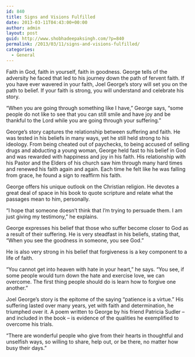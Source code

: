 ```yaml
---
id: 840
title: Signs and Visions Fulfilled
date: 2013-03-11T04:43:00+00:00
author: admin
layout: post
guid: http://www.shobhadeepaksingh.com/?p=840
permalink: /2013/03/11/signs-and-visions-fulfilled/
categories:
  - General
---
```

Faith in God, faith in yourself, faith in goodness. George tells of the adversity he faced that led to his journey down the path of fervent faith. If you have ever wavered in your faith, Joel George&#8217;s story will set you on the path to belief. If your faith is strong, you will understand and celebrate his story.

&#8220;When you are going through something like I have,&#8221; George says, &#8220;some people do not like to see that you can still smile and have joy and be thankful to the Lord while you are going through your suffering.&#8221;

George&#8217;s story captures the relationship between suffering and faith. He was tested in his beliefs in many ways, yet he still held strong to his ideology. From being cheated out of paychecks, to being accused of selling drugs and abducting a young woman, George held fast to his belief in God and was rewarded with happiness and joy in his faith. His relationship with his Pastor and the Elders of his church saw him through many hard times and renewed his faith again and again. Each time he felt like he was falling from grace, he found a sign to reaffirm his faith.

George offers his unique outlook on the Christian religion. He devotes a great deal of space in his book to quote scripture and relate what the passages mean to him, personally.

&#8220;I hope that someone doesn&#8217;t think that I&#8217;m trying to persuade them. I am just giving my testimony,&#8221; he explains.

George expresses his belief that those who suffer become closer to God as a result of their suffering. He is very steadfast in his beliefs, stating that, &#8220;When you see the goodness in someone, you see God.&#8221;

He is also very strong in his belief that forgiveness is a key component to a life of faith.

&#8220;You cannot get into heaven with hate in your heart,&#8221; he says. &#8220;You see, if some people would turn down the hate and exercise love, we can overcome. The first thing people should do is learn how to forgive one another.&#8221;

Joel George&#8217;s story is the epitome of the saying &#8220;patience is a virtue.&#8221; His suffering lasted over many years, yet with faith and determination, he triumphed over it. A poem written to George by his friend Patricia Sudler &#8211; and included in the book &#8211; is evidence of the qualities he exemplified to overcome his trials.

&#8220;There are wonderful people who give from their hearts in thoughtful and unselfish ways, so willing to share, help out, or be there, no matter how busy their days.&#8221;